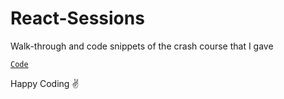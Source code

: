# React-Sessions
Walk-through and code snippets of the crash course that I gave

[`Code`](https://github.com/paras1729kori/React-Crash-Code)

Happy Coding ✌
